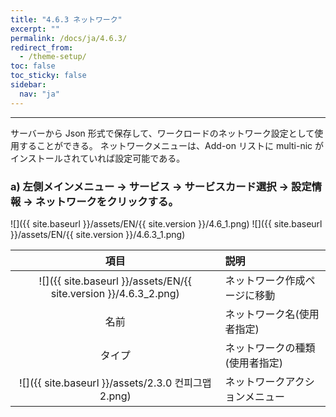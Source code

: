 ```yaml
---
title: "4.6.3 ネットワーク"
excerpt: ""
permalink: /docs/ja/4.6.3/
redirect_from:
  - /theme-setup/
toc: false
toc_sticky: false
sidebar:
  nav: "ja"
---
```


---
サーバーから Json 形式で保存して、ワークロードのネットワーク設定として使用することができる。
ネットワークメニューは、Add-on リストに multi-nic がインストールされていれば設定可能である。

### a\) 左側メインメニュー → サービス → サービスカード選択 → 設定情報 → ネットワークをクリックする。
![]({{ site.baseurl }}/assets/EN/{{ site.version }}/4.6_1.png)
![]({{ site.baseurl }}/assets/EN/{{ site.version }}/4.6.3_1.png)

|                              **項目**                              | **説明**           |
| :--------------------------------------------------------------: | :--------------- |
| ![]({{ site.baseurl }}/assets/EN/{{ site.version }}/4.6.3_2.png) | ネットワーク作成ページに移動   |
|                                名前                                | ネットワーク名\(使用者指定\) |
|                                タイプ                                | ネットワークの種類\(使用者指定\) |
|          ![]({{ site.baseurl }}/assets/2.3.0 컨피그맵2.png)          | ネットワークアクションメニュー       |
